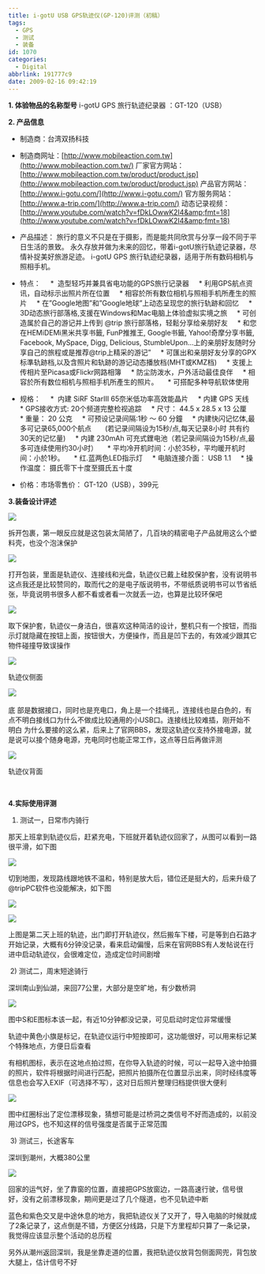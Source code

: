 ```yaml
---
title: i-gotU USB GPS轨迹仪(GP-120)评测（初稿）
tags:
  - GPS
  - 测试
  - 装备
id: 1070
categories:
  - Digital
abbrlink: 191777c9
date: 2009-02-16 09:42:19
---
```


**1\. 体验物品的名称型号**
i-gotU GPS 旅行轨迹纪录器 ：GT-120（USB）

**2\. 产品信息**

- 制造商：台湾双扬科技
- 制造商网址：[http://www.mobileaction.com.tw](http://www.mobileaction.com.tw/)
厂家官方网站：[http://www.mobileaction.com.tw/product/product.jsp](http://www.mobileaction.com.tw/product/product.jsp)
产品官方网站：[http://www.i-gotu.com/](http://www.i-gotu.com/)
官方服务网站：[http://www.a-trip.com/](http://www.a-trip.com/)
动态记录视频：[http://www.youtube.com/watch?v=fDkLOwwK2I4&amp;fmt=18](http://www.youtube.com/watch?v=fDkLOwwK2I4&amp;fmt=18)

- 产品描述：
旅行的意义不只是在于摄影，而是能共同欣赏与分享一段不同于平日生活的景致。
永久存放并做为未来的回忆，带着i-gotU旅行轨迹记录器，尽情补捉美好旅游足迹。
i-gotU GPS 旅行轨迹纪录器，适用于所有数码相机与照相手机。
<!--more-->
- 特点：
&nbsp;&nbsp;&nbsp; *&nbsp; 造型轻巧并兼具省电功能的GPS旅行记录器
&nbsp;&nbsp;&nbsp; * 利用GPS航点资讯，自动标示出照片所在位置
&nbsp;&nbsp;&nbsp; * 相容於所有数位相机与照相手机所產生的照片
&nbsp;&nbsp;&nbsp; * 在&rdquo;Google地图&rdquo;和&rdquo;Google地球&rdquo;上动态呈现您的旅行轨跡和回忆
&nbsp;&nbsp;&nbsp; * 3D动态旅行部落格,支援在Windows和Mac电脑上体验虚拟实境之旅
&nbsp;&nbsp;&nbsp; * 可创造属於自己的游记并上传到 @trip 旅行部落格，轻鬆分享给亲朋好友
&nbsp;&nbsp;&nbsp; * 和您在HEMiDEMi黑米共享书籤, FunP推推王, Google&shy;书籤, Yahoo!奇摩分享书籤, Facebook, MySpace, Digg, Delicious, StumbleUpon&hellip;上的亲朋好友随时分享自己的旅程或是推荐@trip上精采的游记&rdquo;
&nbsp;&nbsp;&nbsp; * 可匯出和亲朋好友分享的GPX标準轨跡档,以及含照片和轨跡的游记动态播放档(MHT或KMZ档)
&nbsp;&nbsp;&nbsp; * 支援上传相片至Picasa或Flickr网路相簿
&nbsp;&nbsp;&nbsp; * 防尘防泼水，户外活动最佳良伴
&nbsp;&nbsp;&nbsp; * 相容於所有数位相机与照相手机所產生的照片。
&nbsp;&nbsp;&nbsp; * 可搭配多种导航软体使用

- 规格：
&nbsp;&nbsp;&nbsp; *&nbsp; 内建 SiRF StarIII 65奈米低功率高效能晶片
&nbsp;&nbsp;&nbsp; * 内建 GPS 天线
&nbsp;&nbsp;&nbsp; * GPS接收方式: 20个频道完整检视追踪
&nbsp;&nbsp;&nbsp; * 尺寸： 44.5 x 28.5 x 13 公厘
&nbsp;&nbsp;&nbsp; * 重量： 20 公克
&nbsp;&nbsp;&nbsp; * 可预设记录间隔:1秒 ～ 60 分鐘
&nbsp;&nbsp;&nbsp; * 内建快闪记忆体,最多可记录65,000个航点
&nbsp;&nbsp;&nbsp;&nbsp;&nbsp; (若记录间隔设为15秒/点,每天记录8小时 共有约30天的记忆量)
&nbsp;&nbsp;&nbsp; * 内建 230mAh 可充式鋰电池（若记录间隔设为15秒/点,最多可连续使用约30小时）
&nbsp;&nbsp;&nbsp; * 平均冷开机时间：小於35秒，平均暖开机时间：小於1秒。
&nbsp;&nbsp;&nbsp; * 红.蓝两色LED指示灯
&nbsp;&nbsp;&nbsp; * 电脑连接介面： USB 1.1
&nbsp;&nbsp;&nbsp; * 操作温度： 摄氏零下十度至摄氏五十度

- 价格：市场零售价： GT-120（USB），399元

**3.装备设计评述**

![](/images/2009/02/16_200902191647481531_6634.jpg)

拆开包裹，第一眼反应就是这包装太简陋了，几百块的精密电子产品就用这么个塑料壳，也没个泡沫保护

![](/images/2009/02/16_200902191648150476_6635.jpg)

打开包装，里面是轨迹仪、连接线和光盘，轨迹仪已戴上硅胶保护套，没有说明书这点我还是比较赞同的，取而代之的是电子版说明书，不带纸质说明书可以节省纸张，毕竟说明书很多人都不看或者看一次就丢一边，也算是比较环保吧

![](/images/2009/02/16_200902191648327707_6636.jpg)

取下保护套，轨迹仪一身洁白，很喜欢这种简洁的设计，整机只有一个按钮，而指示灯就隐藏在按钮上面，按钮很大，方便操作，而且是凹下去的，有效减少跟其它物件碰撞导致误操作

![](/images/2009/02/16_200902191648483840_6637.jpg)

轨迹仪侧面

![](/images/2009/02/16_200902191649083630_6638.jpg)&nbsp;

底 部是数据接口，同时也是充电口，角上是一个挂绳孔，连接线也是白色的，有点不明白接线口为什么不做成比较通用的小USB口。连接线比较难插，刚开始不明白 为什么要接的这么紧，后来上了官网BBS，发现这轨迹仪支持外接电源，就是说可以接个随身电源，充电同时也能正常工作，这点等日后再做评测

![](/images/2009/02/16_200902191649275814_6639.jpg)

轨迹仪背面

&nbsp;

**4.实际使用评测**

1) 测试一，日常市内骑行

那天上班拿到轨迹仪后，赶紧充电，下班就开着轨迹仪回家了，从图可以看到一路很平滑，如下图

![](/images/2009/02/16_200902191649481576_6640.jpg)

切到地图，发现路线跟地铁不温和，特别是放大后，错位还是挺大的，后来升级了@tripPC软件也没能解决，如下图

![](/images/2009/02/16_200902191649558557_6641.jpg)

![](/images/2009/02/16_200902191650012001_6642.jpg)

上图是第二天上班的轨迹，出门即打开轨迹仪，然后搬车下楼，可是等到白石路才开始记录，大概有6分钟没记录，看来启动偏慢，后来在官网BBS有人发帖说在行进中启动轨迹仪，会很难定位，造成定位时间剧增

&nbsp;2) 测试二，周末短途骑行

深圳南山到仙湖，来回77公里，大部分是空旷地，有少数桥洞

![](/images/2009/02/16_200902191650088233_6643.jpg)

图中S和E图标本该一起，有近10分钟都没记录，可见启动时定位非常缓慢

轨迹中黄色小旗是标记，在轨迹仪运行中短按即可，这功能很好，可以用来标记某个特殊地点，方便日后查看

有相机图标，表示在这地点拍过照，在你导入轨迹的时候，可以一起导入途中拍摄的照片，软件将根据时间进行匹配，把照片拍摄所在位置显示出来，同时经纬度等信息也会写入EXIF（可选择不写），这对日后照片整理归档提供很大便利

![](/images/2009/02/16_200902191650135702_6644.jpg)

图中红圈标出了定位漂移现象，猜想可能是过桥洞之类信号不好而造成的，以前没用过GPS，也不知这样的信号强度是否属于正常范围

&nbsp;3) 测试三，长途客车

深圳到潮州，大概380公里

![](/images/2009/02/16_200902191650192522_6645.jpg)

回家的运气好，坐了靠窗的位置，直接把GPS放窗边，一路高速行驶，信号很好，没有之前漂移现象，期间更是过了几个隧道，也不见轨迹中断

蓝色和紫色交叉是中途休息的地方，我把轨迹仪关了又开了，导入电脑的时候就成了2条记录了，这点倒是不错，方便区分线路，只是下方里程却只算了一条记录，我觉得应该显示整个活动的总历程
<p>另外从潮州返回深圳，我是坐靠走道的位置，我把轨迹仪放背包侧面网兜，背包放大腿上，估计信号不好